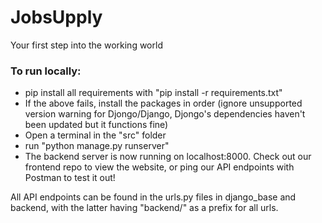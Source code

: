 # JobsUpply
Your first step into the working world

### To run locally:
 - pip install all requirements with "pip install -r requirements.txt"
 - If the above fails, install the packages in order (ignore unsupported version warning for Djongo/Django, Djongo's dependencies haven't been updated but it functions fine)
 - Open a terminal in the "src" folder
 - run "python manage.py runserver"
 - The backend server is now running on localhost:8000. Check out our frontend repo to view the website, or ping our API endpoints with Postman to test it out!

All API endpoints can be found in the urls.py files in django_base and backend, with the latter having "backend/" as a prefix for all urls.
